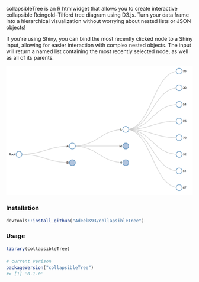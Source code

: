 <!-- README.md is generated from README.Rmd. Please edit that file -->
collapsibleTree is an R htmlwidget that allows you to create interactive collapsible Reingold–Tilford tree diagram using D3.js. Turn your data frame into a hierarchical visualization without worrying about nested lists or JSON objects!

If you're using Shiny, you can bind the most recently clicked node to a Shiny input, allowing for easier interaction with complex nested objects. The input will return a named list containing the most recently selected node, as well as all of its parents.

![Collapsible Tree](tree.PNG "Collapsible Tree")

### Installation

``` r
devtools::install_github("AdeelK93/collapsibleTree")
```

### Usage

``` r
library(collapsibleTree)

# current verison
packageVersion("collapsibleTree")
#> [1] '0.1.0'
```
